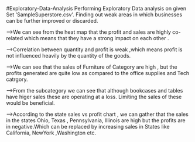 #Exploratory-Data-Analysis
Performing Exploratory Data analysis on given Set 'SampleSuperstore.csv'.
Finding out weak areas in which businesses can be further improved or discarded.


-->We can see from the heat map that the profit and sales are highly co-related which means that they have a strong impact on each other .

-->Correlation between quantity and profit is weak ,which means profit is not influenced heavily by the quantity of the goods.

-->We can see that the sales of Furniture of Category are high , but the profits generated are quite low as compared to the office supplies and Tech catrgory.

-->From the subcategory we can see that although bookcases and tables have higer sales these are operating at a loss. Limiting the sales of these would be beneficial.

-->According to the state sales vs profit chart , we can gather that the sales in the states Ohio, Texas , Pennsylvania, Illinois are high but the profits are in negative.Which can be replaced by increasing sales in States like California, NewYork ,Washington etc.
